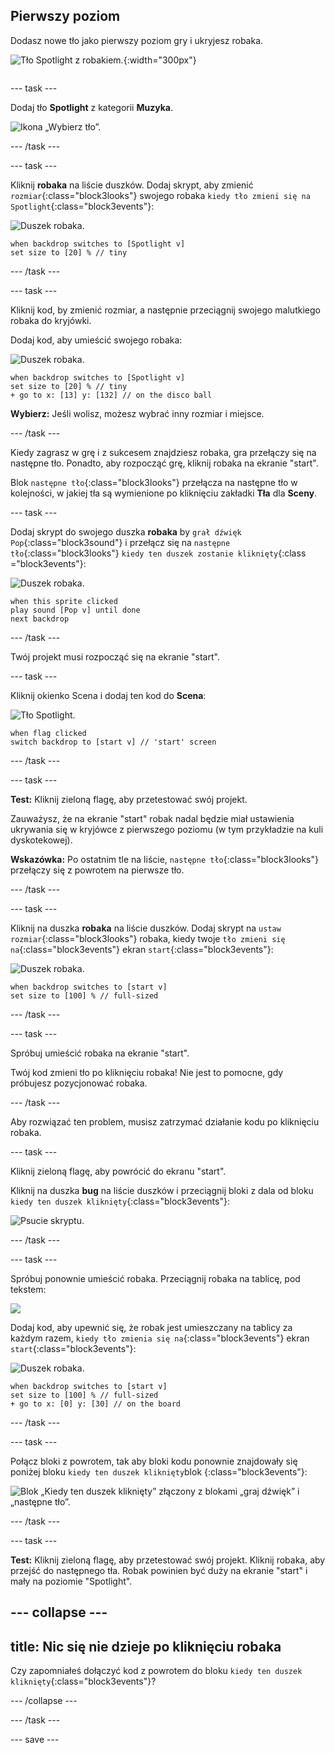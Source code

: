 ## Pierwszy poziom

<div style="display: flex; flex-wrap: wrap">
<div style="flex-basis: 200px; flex-grow: 1; margin-right: 15px;">
Dodasz nowe tło jako pierwszy poziom gry i ukryjesz robaka.
</div>
<div>

![Tło Spotlight z robakiem.](images/first-level.png){:width="300px"}

</div>
</div>

--- task ---

Dodaj tło **Spotlight** z kategorii **Muzyka**.

![Ikona „Wybierz tło”.](images/backdrop-button.png)

--- /task ---

--- task ---

Kliknij **robaka** na liście duszków. Dodaj skrypt, aby zmienić `rozmiar`{:class="block3looks"} swojego robaka `kiedy tło zmieni się na Spotlight`{:class="block3events"}:

![Duszek robaka.](images/bug-sprite.png)

```blocks3
when backdrop switches to [Spotlight v]
set size to [20] % // tiny
```

--- /task ---

--- task ---

Kliknij kod, by zmienić rozmiar, a następnie przeciągnij swojego malutkiego robaka do kryjówki.

Dodaj kod, aby umieścić swojego robaka:

![Duszek robaka.](images/bug-sprite.png)

```blocks3
when backdrop switches to [Spotlight v]
set size to [20] % // tiny
+ go to x: [13] y: [132] // on the disco ball
```

**Wybierz:** Jeśli wolisz, możesz wybrać inny rozmiar i miejsce.

--- /task ---

Kiedy zagrasz w grę i z sukcesem znajdziesz robaka, gra przełączy się na następne tło. Ponadto, aby rozpocząć grę, kliknij robaka na ekranie "start".

Blok `następne tło`{:class="block3looks"} przełącza na następne tło w kolejności, w jakiej tła są wymienione po kliknięciu zakładki **Tła** dla **Sceny**.

--- task ---

Dodaj skrypt do swojego duszka **robaka** by `grał dźwięk Pop`{:class="block3sound"} i przełącz się na `następne tło`{:class="block3looks"} `kiedy ten duszek zostanie kliknięty`{:class ="block3events"}:

![Duszek robaka.](images/bug-sprite.png)

```blocks3
when this sprite clicked
play sound [Pop v] until done
next backdrop
```

--- /task ---

Twój projekt musi rozpocząć się na ekranie "start".

--- task ---

Kliknij okienko Scena i dodaj ten kod do **Scena**:

![Tło Spotlight.](images/stage-image.png)

```blocks3
when flag clicked
switch backdrop to [start v] // 'start' screen
```

--- /task ---

--- task ---

**Test:** Kliknij zieloną flagę, aby przetestować swój projekt.

Zauważysz, że na ekranie "start" robak nadal będzie miał ustawienia ukrywania się w kryjówce z pierwszego poziomu (w tym przykładzie na kuli dyskotekowej).

**Wskazówka:** Po ostatnim tle na liście, `następne tło`{:class="block3looks"} przełączy się z powrotem na pierwsze tło.

--- /task ---

--- task ---

Kliknij na duszka **robaka** na liście duszków. Dodaj skrypt na `ustaw rozmiar`{:class="block3looks"} robaka, kiedy twoje `tło zmieni się na`{:class="block3events"} ekran `start`{:class="block3events"}:

![Duszek robaka.](images/bug-sprite.png)

```blocks3
when backdrop switches to [start v]
set size to [100] % // full-sized
```

--- /task ---

--- task ---

Spróbuj umieścić robaka na ekranie "start".

Twój kod zmieni tło po kliknięciu robaka! Nie jest to pomocne, gdy próbujesz pozycjonować robaka.

--- /task ---

Aby rozwiązać ten problem, musisz zatrzymać działanie kodu po kliknięciu robaka.

--- task ---

Kliknij zieloną flagę, aby powrócić do ekranu "start".

Kliknij na duszka **bug** na liście duszków i przeciągnij bloki z dala od bloku `kiedy ten duszek kliknięty`{:class="block3events"}:

![Psucie skryptu.](images/breaking-script.png)

--- /task ---

--- task ---

Spróbuj ponownie umieścić robaka. Przeciągnij robaka na tablicę, pod tekstem:

![](images/bug-chalkboard.png)

Dodaj kod, aby upewnić się, że robak jest umieszczany na tablicy za każdym razem, `kiedy tło zmienia się na`{:class="block3events"} ekran `start`{:class="block3events"}:

![Duszek robaka.](images/bug-sprite.png)

```blocks3
when backdrop switches to [start v]
set size to [100] % // full-sized
+ go to x: [0] y: [30] // on the board
```

--- /task ---

--- task ---

Połącz bloki z powrotem, tak aby bloki kodu ponownie znajdowały się poniżej bloku `kiedy ten duszek kliknięty`blok {:class="block3events"}:

![Blok „Kiedy ten duszek kliknięty” złączony z blokami „graj dźwięk” i „następne tło”.](images/fixed-script.png)

--- /task ---

--- task ---

**Test:** Kliknij zieloną flagę, aby przetestować swój projekt. Kliknij robaka, aby przejść do następnego tła. Robak powinien być duży na ekranie "start" i mały na poziomie "Spotlight".

--- collapse ---
---
title: Nic się nie dzieje po kliknięciu robaka
---

Czy zapomniałeś dołączyć kod z powrotem do bloku `kiedy ten duszek kliknięty`{:class="block3events"}?

--- /collapse ---

--- /task ---

--- save ---
